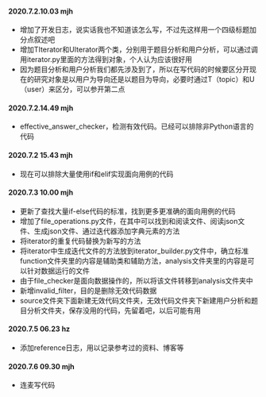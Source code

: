 #### 2020.7.2.10.03 mjh

* 增加了开发日志，说实话我也不知道该怎么写，不过先这样用一个四级标题加分点叙述吧
* 增加TIterator和UIterator两个类，分别用于题目分析和用户分析，可以通过调用iterator.py里面的方法得到对象，个人认为应该很好用
* 因为题目分析和用户分析我们都先涉及到了，所以在写代码的时候要区分开现在的研究对象是以用户为导向还是以题目为导向，必要时通过T（topic）和U（user）来区分，可以参开第二点



#### 2020.7.2.14.49 mjh

* effective_answer_checker，检测有效代码。已经可以排除非Python语言的代码



#### 2020.7.2 15.43 mjh

* 现在可以排除大量使用if和elif实现面向用例的代码



#### 2020.7.3 10.00 mjh

* 更新了查找大量if-else代码的标准，找到更多更准确的面向用例的代码
* 增加了file_operations.py文件，在其中可以找到和阅读文件、阅读json文件、生成json文件、通过迭代器添加字典元素的方法
* 将iterator的重复代码替换为新写的方法
* 将iterator中生成迭代文件的方法放到iterator_builder.py文件中，确立标准function文件夹里的内容是辅助类和辅助方法，analysis文件夹里的内容是可以针对数据运行的文件
* 由于file_checker是面向数据操作的，所以将该文件转移到analysis文件夹中
* 新增invalid_filter，目的是删除无效代码数据
* source文件夹下面新建无效代码文件夹，无效代码文件夹下新建用户分析和题目分析文件夹，保存没用的代码，先留着吧，以后可能有用



#### 2020.7.5 06.23 hz

* 添加reference日志，用以记录参考过的资料、博客等



#### 2020.7.6 09.30 mjh

* 连麦写代码